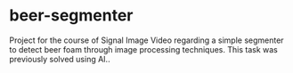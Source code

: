 # beer-segmenter
Project for the course of Signal Image Video regarding a simple segmenter to detect beer foam through image processing techniques. This task was previously solved using AI..
